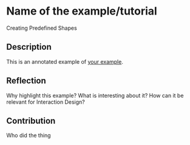 # Name of the example/tutorial
Creating Predefined Shapes

## Description
This is an annotated example of [your example](https://paperjs.org/examples/yourexample). 

## Reflection
Why highlight this example? What is interesting about it? How can it be relevant for Interaction Design?

## Contribution

Who did the thing
